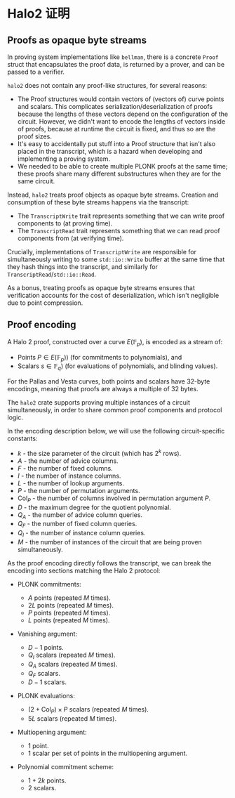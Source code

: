# Halo2 证明

## Proofs as opaque byte streams

In proving system implementations like `bellman`, there is a concrete `Proof` struct that
encapsulates the proof data, is returned by a prover, and can be passed to a verifier.

`halo2` does not contain any proof-like structures, for several reasons:

- The Proof structures would contain vectors of (vectors of) curve points and scalars.
  This complicates serialization/deserialization of proofs because the lengths of these
  vectors depend on the configuration of the circuit. However, we didn't want to encode
  the lengths of vectors inside of proofs, because at runtime the circuit is fixed, and
  thus so are the proof sizes.
- It's easy to accidentally put stuff into a Proof structure that isn't also placed in the
  transcript, which is a hazard when developing and implementing a proving system.
- We needed to be able to create multiple PLONK proofs at the same time; these proofs
  share many different substructures when they are for the same circuit.

Instead, `halo2` treats proof objects as opaque byte streams. Creation and consumption of
these byte streams happens via the transcript:

- The `TranscriptWrite` trait represents something that we can write proof components to
  (at proving time).
- The `TranscriptRead` trait represents something that we can read proof components from
  (at verifying time).

Crucially, implementations of `TranscriptWrite` are responsible for simultaneously writing
to some `std::io::Write` buffer at the same time that they hash things into the transcript,
and similarly for `TranscriptRead`/`std::io::Read`.

As a bonus, treating proofs as opaque byte streams ensures that verification accounts for
the cost of deserialization, which isn't negligible due to point compression.

## Proof encoding

A Halo 2 proof, constructed over a curve $E(\mathbb{F}_p)$, is encoded as a stream of:

- Points $P \in E(\mathbb{F}_p)$) (for commitments to polynomials), and
- Scalars $s \in \mathbb{F}_q$) (for evaluations of polynomials, and blinding values).

For the Pallas and Vesta curves, both points and scalars have 32-byte encodings, meaning
that proofs are always a multiple of 32 bytes.

The `halo2` crate supports proving multiple instances of a circuit simultaneously, in
order to share common proof components and protocol logic.

In the encoding description below, we will use the following circuit-specific constants:

- $k$ - the size parameter of the circuit (which has $2^k$ rows).
- $A$ - the number of advice columns.
- $F$ - the number of fixed columns.
- $I$ - the number of instance columns.
- $L$ - the number of lookup arguments.
- $P$ - the number of permutation arguments.
- $\textsf{Col}_P$ - the number of columns involved in permutation argument $P$.
- $D$ - the maximum degree for the quotient polynomial.
- $Q_A$ - the number of advice column queries.
- $Q_F$ - the number of fixed column queries.
- $Q_I$ - the number of instance column queries.
- $M$ - the number of instances of the circuit that are being proven simultaneously.

As the proof encoding directly follows the transcript, we can break the encoding into
sections matching the Halo 2 protocol:

- PLONK commitments:
  - $A$ points (repeated $M$ times).
  - $2L$ points (repeated $M$ times).
  - $P$ points (repeated $M$ times).
  - $L$ points (repeated $M$ times).

- Vanishing argument:
  - $D - 1$ points.
  - $Q_I$ scalars (repeated $M$ times).
  - $Q_A$ scalars (repeated $M$ times).
  - $Q_F$ scalars.
  - $D - 1$ scalars.

- PLONK evaluations:
  - $(2 + \textsf{Col}_P) \times P$ scalars (repeated $M$ times).
  - $5L$ scalars (repeated $M$ times).

- Multiopening argument:
  - 1 point.
  - 1 scalar per set of points in the multiopening argument.

- Polynomial commitment scheme:
  - $1 + 2k$ points.
  - $2$ scalars.
